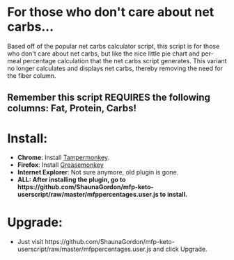 <h1>For those who don't care about net carbs...</h1>

Based off of the popular net carbs calculator script, this script is for those who don't care about net carbs, but like the nice little pie chart and per-meal percentage calculation that the net carbs script generates. This variant no longer calculates and displays net carbs, thereby removing the need for the fiber column.

<h2>Remember this script <b>REQUIRES</b> the following columns: Fat, Protein, Carbs!</h2>

<h1>Install:</h1>
<ul>
<li><b>Chrome</b>: Install <a href="https://chrome.google.com/webstore/detail/dhdgffkkebhmkfjojejmpbldmpobfkfo">Tampermonkey</a>.</li>
<li><b>Firefox</b>: Install <a href="https://addons.mozilla.org/en-US/firefox/addon/greasemonkey/">Greasemonkey</a></li>
<li><b>Internet Explorer</b>: Not sure anymore, old plugin is gone.</li>
<li><b>ALL: After installing the plugin, go to https://github.com/ShaunaGordon/mfp-keto-userscript/raw/master/mfppercentages.user.js to install.</b>
</ul>

<h1>Upgrade:</h1>
<ul>
<li>Just visit https://github.com/ShaunaGordon/mfp-keto-userscript/raw/master/mfppercentages.user.js and click Upgrade.</li>
</ul>
